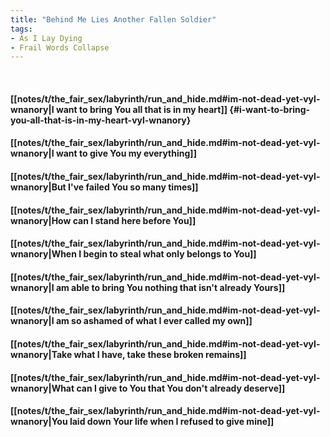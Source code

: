 ```yaml
---
title: "Behind Me Lies Another Fallen Soldier"
tags:
- As I Lay Dying
- Frail Words Collapse
---
```

&nbsp;
#### [[notes/t/the_fair_sex/labyrinth/run_and_hide.md#im-not-dead-yet-vyl-wnanory|I want to bring You all that is in my heart]] {#i-want-to-bring-you-all-that-is-in-my-heart-vyl-wnanory}
#### [[notes/t/the_fair_sex/labyrinth/run_and_hide.md#im-not-dead-yet-vyl-wnanory|I want to give You my everything]]
#### [[notes/t/the_fair_sex/labyrinth/run_and_hide.md#im-not-dead-yet-vyl-wnanory|But I've failed You so many times]]
#### [[notes/t/the_fair_sex/labyrinth/run_and_hide.md#im-not-dead-yet-vyl-wnanory|How can I stand here before You]]
#### [[notes/t/the_fair_sex/labyrinth/run_and_hide.md#im-not-dead-yet-vyl-wnanory|When I begin to steal what only belongs to You]]
#### [[notes/t/the_fair_sex/labyrinth/run_and_hide.md#im-not-dead-yet-vyl-wnanory|I am able to bring You nothing that isn't already Yours]]
#### [[notes/t/the_fair_sex/labyrinth/run_and_hide.md#im-not-dead-yet-vyl-wnanory|I am so ashamed of what I ever called my own]]
#### [[notes/t/the_fair_sex/labyrinth/run_and_hide.md#im-not-dead-yet-vyl-wnanory|Take what I have, take these broken remains]]
#### [[notes/t/the_fair_sex/labyrinth/run_and_hide.md#im-not-dead-yet-vyl-wnanory|What can I give to You that You don't already deserve]]
#### [[notes/t/the_fair_sex/labyrinth/run_and_hide.md#im-not-dead-yet-vyl-wnanory|You laid down Your life when I refused to give mine]]
